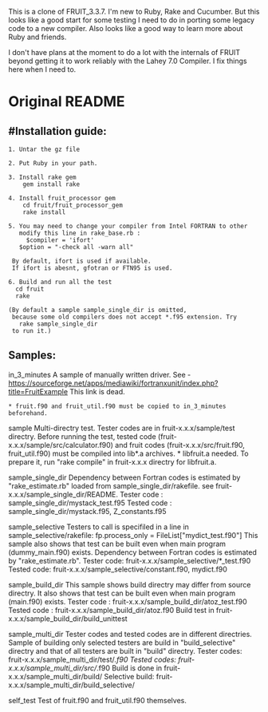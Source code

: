 This is a clone of FRUIT_3.3.7.
I'm new to Ruby, Rake and Cucumber.  But this looks like a good start for some testing I need to do in porting some legacy code to a new compiler.  Also looks like a good way to learn more about Ruby and friends.

I don't have plans at the moment to do a lot with the internals of FRUIT beyond getting it to work reliably with the Lahey 7.0 Compiler. I fix things here when I need to.


 # Original README
 #Installation guide:
-------------------
	1. Untar the gz file

	2. Put Ruby in your path.

	3. Install rake gem
	    gem install rake

	4. Install fruit_processor gem
	    cd fruit/fruit_processor_gem
	    rake install

	5. You may need to change your compiler from Intel FORTRAN to other
	   modify this line in rake_base.rb :
	     $compiler = 'ifort'
       $option = "-check all -warn all"

     By default, ifort is used if available.
     If ifort is abesnt, gfotran or FTN95 is used.

	6. Build and run all the test
	  cd fruit
	  rake

    (By default a sample sample_single_dir is omitted,
     because some old compilers does not accept *.f95 extension. Try
       rake sample_single_dir
     to run it.)

Samples:
--------
  in_3_minutes
    A sample of manually written driver.
    See -
	https://sourceforge.net/apps/mediawiki/fortranxunit/index.php?title=FruitExample
	This link is dead.

    * fruit.f90 and fruit_util.f90 must be copied to in_3_minutes beforehand.

  sample
    Multi-directry test.
    Tester codes are in fruit-x.x.x/sample/test directry.
    Before running the test,
    tested code (fruit-x.x.x/sample/src/calculator.f90) and
    fruit codes (fruit-x.x.x/src/fruit.f90, fruit_util.f90)
    must be compiled into lib*.a archives.
    * libfruit.a needed. To prepare it, run "rake compile" in fruit-x.x.x directry for libfruit.a.

  sample_single_dir
    Dependency between Fortran codes is estimated by
    "rake_estimate.rb" loaded from sample_single_dir/rakefile.
    see fruit-x.x.x/sample_single_dir/README.
    Tester code : sample_single_dir/mystack_test.f95
    Tested code : sample_single_dir/mystack.f95, Z_constants.f95

  sample_selective
    Testers to call is specifiled in a line in sample_selective/rakefile:
      fp.process_only = FileList["mydict_test.f90"]
    This sample also shows that test can be built even when main program (dummy_main.f90) exists.
    Dependency between Fortran codes is estimated by "rake_estimate.rb".
    Tester code: fruit-x.x.x/sample_selective/*_test.f90
    Tested code: fruit-x.x.x/sample_selective/constant.f90, mydict.f90

  sample_build_dir
    This sample shows build directry may differ from source directry.
    It also shows that test can be built even when main program (main.f90) exists.
    Tester code : fruit-x.x.x/sample_build_dir/atoz_test.f90
    Tested code : fruit-x.x.x/sample_build_dir/atoz.f90
    Build test in fruit-x.x.x/sample_build_dir/build_unittest

  sample_multi_dir
    Tester codes and tested codes are in different directries.
    Sample of building only selected testers are build in "build_selective" directry and
    that of all testers are built in "build" directry.
    Tester codes: fruit-x.x.x/sample_multi_dir/test/*.f90
    Tested codes: fruit-x.x.x/sample_multi_dir/src/*.f90
    Build is done in fruit-x.x.x/sample_multi_dir/build/
    Selective build: fruit-x.x.x/sample_multi_dir/build_selective/

  self_test
    Test of fruit.f90 and fruit_util.f90 themselves.


